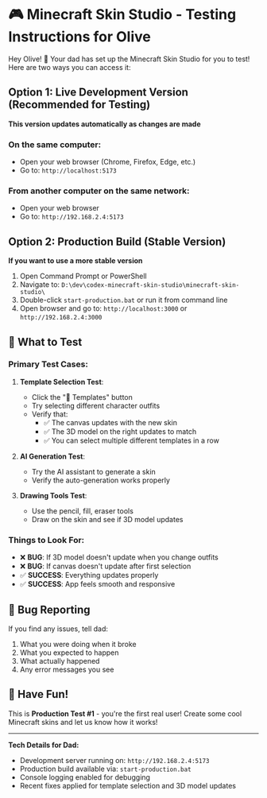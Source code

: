 # 🎮 Minecraft Skin Studio - Testing Instructions for Olive

Hey Olive! 👋 Your dad has set up the Minecraft Skin Studio for you to test! Here are two ways you can access it:

## Option 1: Live Development Version (Recommended for Testing)
**This version updates automatically as changes are made**

### On the same computer:
- Open your web browser (Chrome, Firefox, Edge, etc.)
- Go to: `http://localhost:5173`

### From another computer on the same network:
- Open your web browser
- Go to: `http://192.168.2.4:5173`

## Option 2: Production Build (Stable Version)
**If you want to use a more stable version**

1. Open Command Prompt or PowerShell
2. Navigate to: `D:\dev\codex-minecraft-skin-studio\minecraft-skin-studio\`
3. Double-click `start-production.bat` or run it from command line
4. Open browser and go to: `http://localhost:3000` or `http://192.168.2.4:3000`

## 🧪 What to Test

### Primary Test Cases:
1. **Template Selection Test**:
   - Click the "🎨 Templates" button
   - Try selecting different character outfits
   - Verify that:
     - ✅ The canvas updates with the new skin
     - ✅ The 3D model on the right updates to match
     - ✅ You can select multiple different templates in a row

2. **AI Generation Test**:
   - Try the AI assistant to generate a skin
   - Verify the auto-generation works properly

3. **Drawing Tools Test**:
   - Use the pencil, fill, eraser tools
   - Draw on the skin and see if 3D model updates

### Things to Look For:
- ❌ **BUG**: If 3D model doesn't update when you change outfits
- ❌ **BUG**: If canvas doesn't update after first selection
- ✅ **SUCCESS**: Everything updates properly
- ✅ **SUCCESS**: App feels smooth and responsive

## 🐛 Bug Reporting

If you find any issues, tell dad:
1. What you were doing when it broke
2. What you expected to happen
3. What actually happened
4. Any error messages you see

## 🎨 Have Fun!

This is **Production Test #1** - you're the first real user! Create some cool Minecraft skins and let us know how it works!

---

**Tech Details for Dad:**
- Development server running on: `http://192.168.2.4:5173`
- Production build available via: `start-production.bat`
- Console logging enabled for debugging
- Recent fixes applied for template selection and 3D model updates